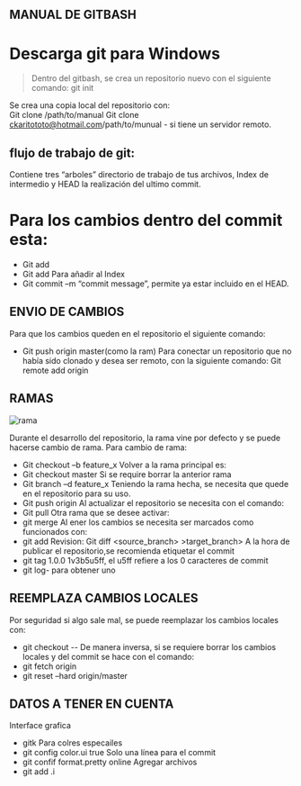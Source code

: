 ## MANUAL DE GITBASH
# Descarga git para Windows
> Dentro del gitbash, se crea un repositorio nuevo con el siguiente comando:
> git init
>
Se crea una copia local del repositorio con:	
Git clone /path/to/manual
Git clone ckaritototo@hotmail.com/path/to/munual - si tiene un servidor remoto.
## flujo de trabajo de git:
Contiene tres “arboles” directorio de trabajo de tus archivos, Index de intermedio y HEAD la realización del ultimo commit.
# Para los cambios dentro del commit esta:
+ Git add <filename>
+ Git add
Para añadir al Index
+ Git commit –m “commit message”, permite ya estar incluido en el HEAD.
## ENVIO DE CAMBIOS
Para que los cambios queden en el repositorio el siguiente comando:
+ Git push origin master(como la ram)
Para conectar un repositorio que no había sido clonado y desea ser remoto, con la siguiente comando:
Git remote add origin <server>
## RAMAS
  ![rama]()

Durante el desarrollo  del repositorio, la rama vine por defecto y se puede hacerse cambio de rama.
Para cambio de rama:
+ Git checkout –b feature_x 
Volver a la rama principal es:
+ Git checkout master
Si se require borrar la anterior rama
+ Git branch –d feature_x
Teniendo la rama hecha, se necesita que quede en el repositorio para su uso.
+ Git push origin <branch>
Al actualizar el repositorio se necesita con el comando:
+ Git pull
Otra rama que se desee activar:
+ git merge <branch>
Al ener los cambios se necesita ser marcados como funcionados con:
+ git add <filename>
Revision:
Git diff <source_branch> >target_branch>
A la hora de publicar el repositorio,se recomienda etiquetar el commit
+ git tag 1.0.0 1v3b5u5ff, el u5ff refiere a los 0 caracteres de commit 
+ git log- para obtener uno
## REEMPLAZA CAMBIOS LOCALES

Por seguridad si algo sale mal, se puede reemplazar los cambios locales con:
+ git checkout -- <filename>
De manera inversa, si se requiere borrar los cambios locales y del commit se hace con el comando:
+ git fetch origin
+ git reset –hard origin/master
 ## DATOS A TENER EN CUENTA
Interface grafica
+ gitk
Para colres especailes 
+ git config color.ui true
Solo una línea para el commit 
+ git confif format.pretty online
Agregar archivos
+ git add .i


